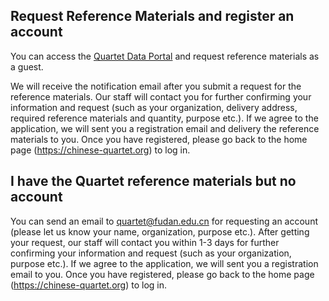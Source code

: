 ## Request Reference Materials and register an account
You can access the [Quartet Data Portal](https://chinese-quartet.org/#/materials) and request reference materials as a guest.

We will receive the notification email after you submit a request for the reference materials. Our staff will contact you for further confirming your information and request (such as your organization, delivery address, required reference materials and quantity, purpose etc.). If we agree to the application, we will sent you a registration email and delivery the reference materials to you. Once you have registered, please go back to the home page (https://chinese-quartet.org) to log in.

## I have the Quartet reference materials but no account

You can send an email to quartet@fudan.edu.cn for requesting an account (please let us know your name, organization, purpose etc.). After getting your request, our staff will contact you within 1-3 days for further confirming your information and request (such as your organization, purpose etc.). If we agree to the application, we will sent you a registration email to you. Once you have registered, please go back to the home page (https://chinese-quartet.org) to log in.